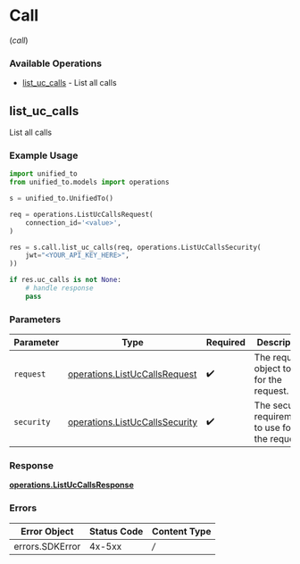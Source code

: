 # Call
(*call*)

### Available Operations

* [list_uc_calls](#list_uc_calls) - List all calls

## list_uc_calls

List all calls

### Example Usage

```python
import unified_to
from unified_to.models import operations

s = unified_to.UnifiedTo()

req = operations.ListUcCallsRequest(
    connection_id='<value>',
)

res = s.call.list_uc_calls(req, operations.ListUcCallsSecurity(
    jwt="<YOUR_API_KEY_HERE>",
))

if res.uc_calls is not None:
    # handle response
    pass
```

### Parameters

| Parameter                                                                        | Type                                                                             | Required                                                                         | Description                                                                      |
| -------------------------------------------------------------------------------- | -------------------------------------------------------------------------------- | -------------------------------------------------------------------------------- | -------------------------------------------------------------------------------- |
| `request`                                                                        | [operations.ListUcCallsRequest](../../models/operations/listuccallsrequest.md)   | :heavy_check_mark:                                                               | The request object to use for the request.                                       |
| `security`                                                                       | [operations.ListUcCallsSecurity](../../models/operations/listuccallssecurity.md) | :heavy_check_mark:                                                               | The security requirements to use for the request.                                |


### Response

**[operations.ListUcCallsResponse](../../models/operations/listuccallsresponse.md)**
### Errors

| Error Object    | Status Code     | Content Type    |
| --------------- | --------------- | --------------- |
| errors.SDKError | 4x-5xx          | */*             |
